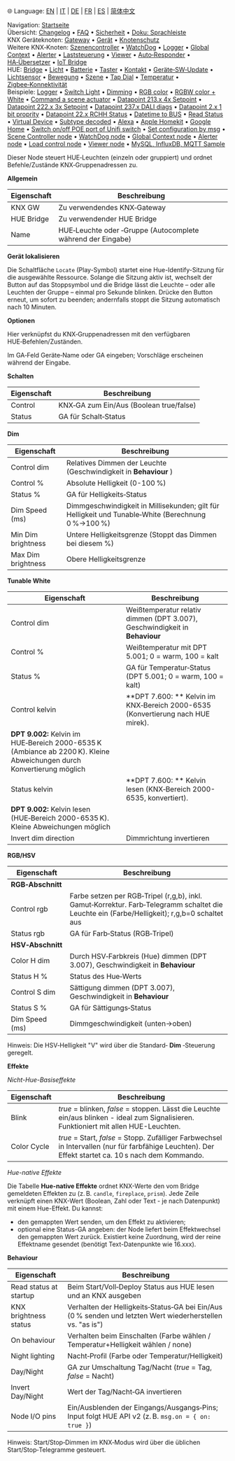 🌐 Language: [EN](https://supergiovane.github.io/node-red-contrib-knx-ultimate/wiki/HUE%20Light) | [IT](https://supergiovane.github.io/node-red-contrib-knx-ultimate/wiki/it-HUE%20Light) | [DE](https://supergiovane.github.io/node-red-contrib-knx-ultimate/wiki/de-HUE%20Light) | [FR](https://supergiovane.github.io/node-red-contrib-knx-ultimate/wiki/fr-HUE%20Light) | [ES](https://supergiovane.github.io/node-red-contrib-knx-ultimate/wiki/es-HUE%20Light) | [简体中文](https://supergiovane.github.io/node-red-contrib-knx-ultimate/wiki/zh-CN-HUE%20Light)

<!-- NAV START -->
Navigation: [Startseite](https://supergiovane.github.io/node-red-contrib-knx-ultimate/wiki/de-Home)  
Übersicht: [Changelog](https://github.com/Supergiovane/node-red-contrib-knx-ultimate/blob/master/CHANGELOG.md) • [FAQ](https://supergiovane.github.io/node-red-contrib-knx-ultimate/wiki/de-FAQ-Troubleshoot) • [Sicherheit](https://supergiovane.github.io/node-red-contrib-knx-ultimate/wiki/de-SECURITY) • [Doku: Sprachleiste](https://supergiovane.github.io/node-red-contrib-knx-ultimate/wiki/de-Docs-Language-Bar)  
KNX Geräteknoten: [Gateway](https://supergiovane.github.io/node-red-contrib-knx-ultimate/wiki/de-Gateway-configuration) • [Gerät](https://supergiovane.github.io/node-red-contrib-knx-ultimate/wiki/de-Device) • [Knotenschutz](https://supergiovane.github.io/node-red-contrib-knx-ultimate/wiki/de-Protections)  
Weitere KNX‑Knoten: [Szenencontroller](https://supergiovane.github.io/node-red-contrib-knx-ultimate/wiki/de-SceneController-Configuration) • [WatchDog](https://supergiovane.github.io/node-red-contrib-knx-ultimate/wiki/de-WatchDog-Configuration) • [Logger](https://supergiovane.github.io/node-red-contrib-knx-ultimate/wiki/de-Logger-Configuration) • [Global Context](https://supergiovane.github.io/node-red-contrib-knx-ultimate/wiki/de-GlobalVariable) • [Alerter](https://supergiovane.github.io/node-red-contrib-knx-ultimate/wiki/de-Alerter-Configuration) • [Laststeuerung](https://supergiovane.github.io/node-red-contrib-knx-ultimate/wiki/de-LoadControl-Configuration) • [Viewer](https://supergiovane.github.io/node-red-contrib-knx-ultimate/wiki/de-knxUltimateViewer) • [Auto‑Responder](https://supergiovane.github.io/node-red-contrib-knx-ultimate/wiki/de-KNXAutoResponder) • [HA‑Übersetzer](https://supergiovane.github.io/node-red-contrib-knx-ultimate/wiki/de-HATranslator) • [IoT Bridge](https://supergiovane.github.io/node-red-contrib-knx-ultimate/wiki/de-IoT-Bridge-Configuration)  
HUE: [Bridge](https://supergiovane.github.io/node-red-contrib-knx-ultimate/wiki/de-HUE%20Bridge%20configuration) • [Licht](https://supergiovane.github.io/node-red-contrib-knx-ultimate/wiki/de-HUE%20Light) • [Batterie](https://supergiovane.github.io/node-red-contrib-knx-ultimate/wiki/de-HUE%20Battery) • [Taster](https://supergiovane.github.io/node-red-contrib-knx-ultimate/wiki/de-HUE%20Button) • [Kontakt](https://supergiovane.github.io/node-red-contrib-knx-ultimate/wiki/de-HUE%20Contact%20sensor) • [Geräte‑SW‑Update](https://supergiovane.github.io/node-red-contrib-knx-ultimate/wiki/de-HUE%20Device%20software%20update) • [Lichtsensor](https://supergiovane.github.io/node-red-contrib-knx-ultimate/wiki/de-HUE%20Light%20sensor) • [Bewegung](https://supergiovane.github.io/node-red-contrib-knx-ultimate/wiki/de-HUE%20Motion) • [Szene](https://supergiovane.github.io/node-red-contrib-knx-ultimate/wiki/de-HUE%20Scene) • [Tap Dial](https://supergiovane.github.io/node-red-contrib-knx-ultimate/wiki/de-HUE%20Tapdial) • [Temperatur](https://supergiovane.github.io/node-red-contrib-knx-ultimate/wiki/de-HUE%20Temperature%20sensor) • [Zigbee‑Konnektivität](https://supergiovane.github.io/node-red-contrib-knx-ultimate/wiki/de-HUE%20Zigbee%20connectivity)  
Beispiele: [Logger](https://supergiovane.github.io/node-red-contrib-knx-ultimate/wiki/de-Logger-Sample) • [Switch Light](https://supergiovane.github.io/node-red-contrib-knx-ultimate/wiki/-Sample---Switch-light) • [Dimming](https://supergiovane.github.io/node-red-contrib-knx-ultimate/wiki/-Sample---Dimming) • [RGB color](https://supergiovane.github.io/node-red-contrib-knx-ultimate/wiki/-Sample---RGB-Color) • [RGBW color + White](https://supergiovane.github.io/node-red-contrib-knx-ultimate/wiki/-Sample---RGBW-Color-plus-White) • [Command a scene actuator](https://supergiovane.github.io/node-red-contrib-knx-ultimate/wiki/-Sample---Control-a-scene-actuator) • [Datapoint 213.x 4x Setpoint](https://supergiovane.github.io/node-red-contrib-knx-ultimate/wiki/-Sample---DPT213) • [Datapoint 222.x 3x Setpoint](https://supergiovane.github.io/node-red-contrib-knx-ultimate/wiki/-Sample---DPT222) • [Datapoint 237.x DALI diags](https://supergiovane.github.io/node-red-contrib-knx-ultimate/wiki/-Sample---DPT237) • [Datapoint 2.x 1 bit proprity](https://supergiovane.github.io/node-red-contrib-knx-ultimate/wiki/-Sample---DPT2) • [Datapoint 22.x RCHH Status](https://supergiovane.github.io/node-red-contrib-knx-ultimate/wiki/-Sample---DPT22) • [Datetime to BUS](https://supergiovane.github.io/node-red-contrib-knx-ultimate/wiki/-Sample---DateTime-to-BUS) • [Read Status](https://supergiovane.github.io/node-red-contrib-knx-ultimate/wiki/-Sample---Read-value-from-Device) • [Virtual Device](https://supergiovane.github.io/node-red-contrib-knx-ultimate/wiki/-Sample---Virtual-Device) • [Subtype decoded](https://supergiovane.github.io/node-red-contrib-knx-ultimate/wiki/-Sample---Subtype) • [Alexa](https://supergiovane.github.io/node-red-contrib-knx-ultimate/wiki/-Sample---Alexa) • [Apple Homekit](https://supergiovane.github.io/node-red-contrib-knx-ultimate/wiki/-Sample---Apple-Homekit) • [Google Home](https://supergiovane.github.io/node-red-contrib-knx-ultimate/wiki/-Sample---Google-Assistant) • [Switch on/off POE port of Unifi switch](https://supergiovane.github.io/node-red-contrib-knx-ultimate/wiki/-Sample---UnifiPOE) • [Set configuration by msg](https://supergiovane.github.io/node-red-contrib-knx-ultimate/wiki/-Sample-setConfig) • [Scene Controller node](https://supergiovane.github.io/node-red-contrib-knx-ultimate/wiki/Sample-Scene-Node) • [WatchDog node](https://supergiovane.github.io/node-red-contrib-knx-ultimate/wiki/-Sample---WatchDog) • [Global Context node](https://supergiovane.github.io/node-red-contrib-knx-ultimate/wiki/SampleGlobalContextNode) • [Alerter node](https://supergiovane.github.io/node-red-contrib-knx-ultimate/wiki/SampleAlerter) • [Load control node](https://supergiovane.github.io/node-red-contrib-knx-ultimate/wiki/SampleLoadControl) • [Viewer node](https://supergiovane.github.io/node-red-contrib-knx-ultimate/wiki/knxUltimateViewer) • [MySQL, InfluxDB, MQTT Sample](https://supergiovane.github.io/node-red-contrib-knx-ultimate/wiki/Sample-KNX2MQTT-KNX2MySQL-KNX2InfluxDB)
<!-- NAV END -->

Dieser Node steuert HUE‑Leuchten (einzeln oder gruppiert) und ordnet Befehle/Zustände KNX‑Gruppenadressen zu.

**Allgemein**

| Eigenschaft | Beschreibung |
|--|--|
| KNX GW | Zu verwendendes KNX‑Gateway |
| HUE Bridge | Zu verwendender HUE Bridge |
| Name | HUE‑Leuchte oder ‑Gruppe (Autocomplete während der Eingabe) |

**Gerät lokalisieren**

Die Schaltfläche `Locate` (Play-Symbol) startet eine Hue-Identify-Sitzung für die ausgewählte Ressource. Solange die Sitzung aktiv ist, wechselt der Button auf das Stoppsymbol und die Bridge lässt die Leuchte – oder alle Leuchten der Gruppe – einmal pro Sekunde blinken. Drücke den Button erneut, um sofort zu beenden; andernfalls stoppt die Sitzung automatisch nach 10 Minuten.

**Optionen**

Hier verknüpfst du KNX‑Gruppenadressen mit den verfügbaren HUE‑Befehlen/Zuständen.

Im GA‑Feld Geräte‑Name oder GA eingeben; Vorschläge erscheinen während der Eingabe.

**Schalten**

| Eigenschaft | Beschreibung |
|--|--|
| Control | KNX‑GA zum Ein/Aus (Boolean true/false) |
| Status | GA für Schalt‑Status |

**Dim**

| Eigenschaft | Beschreibung |
|--|--|
| Control dim | Relatives Dimmen der Leuchte (Geschwindigkeit in **Behaviour** ) |
| Control % | Absolute Helligkeit (0-100 %) |
| Status % | GA für Helligkeits‑Status |
| Dim Speed (ms) | Dimmgeschwindigkeit in Millisekunden; gilt für Helligkeit und Tunable‑White (Berechnung 0 %→100 %) |
| Min Dim brightness | Untere Helligkeitsgrenze (Stoppt das Dimmen bei diesem %) |
| Max Dim brightness | Obere Helligkeitsgrenze |

**Tunable White**

| Eigenschaft | Beschreibung |
|--|--|
| Control dim | Weißtemperatur relativ dimmen (DPT 3.007), Geschwindigkeit in **Behaviour** |
| Control % | Weißtemperatur mit DPT 5.001; 0 = warm, 100 = kalt |
| Status % | GA für Temperatur‑Status (DPT 5.001; 0 = warm, 100 = kalt) |
| Control kelvin | **DPT 7.600: ** Kelvin im KNX‑Bereich 2000-6535 (Konvertierung nach HUE mirek).
**DPT 9.002:** Kelvin im HUE‑Bereich 2000-6535 K (Ambiance ab 2200 K). Kleine Abweichungen durch Konvertierung möglich |
| Status kelvin | **DPT 7.600: ** Kelvin lesen (KNX‑Bereich 2000-6535, konvertiert).
**DPT 9.002:** Kelvin lesen (HUE‑Bereich 2000-6535 K). Kleine Abweichungen möglich |
| Invert dim direction | Dimmrichtung invertieren |

**RGB/HSV**

| Eigenschaft | Beschreibung |
|--|--|
| **RGB‑Abschnitt** ||
| Control rgb | Farbe setzen per RGB‑Tripel (r,g,b), inkl. Gamut‑Korrektur. Farb‑Telegramm schaltet die Leuchte ein (Farbe/Helligkeit); r,g,b=0 schaltet aus |
| Status rgb | GA für Farb‑Status (RGB‑Tripel) |
| **HSV‑Abschnitt** ||
| Color H dim | Durch HSV‑Farbkreis (Hue) dimmen (DPT 3.007), Geschwindigkeit in **Behaviour** |
| Status H % | Status des Hue‑Werts |
| Control S dim | Sättigung dimmen (DPT 3.007), Geschwindigkeit in **Behaviour** |
| Status S % | GA für Sättigungs‑Status |
| Dim Speed (ms) | Dimmgeschwindigkeit (unten→oben) |

Hinweis: Die HSV‑Helligkeit "V" wird über die Standard‑ **Dim** ‑Steuerung geregelt.

**Effekte**

_Nicht-Hue-Basiseffekte_

| Eigenschaft | Beschreibung |
|--|--|
| Blink | _true_ = blinken, _false_ = stoppen. Lässt die Leuchte ein/aus blinken - ideal zum Signalisieren. Funktioniert mit allen HUE-Leuchten. |
| Color Cycle | _true_ = Start, _false_ = Stopp. Zufälliger Farbwechsel in Intervallen (nur für farbfähige Leuchten). Der Effekt startet ca. 10 s nach dem Kommando. |

_Hue-native Effekte_

Die Tabelle **Hue-native Effekte** ordnet KNX-Werte den vom Bridge gemeldeten Effekten zu (z. B. `candle`, `fireplace`, `prism`). Jede Zeile verknüpft einen KNX-Wert (Boolean, Zahl oder Text - je nach Datenpunkt) mit einem Hue-Effekt. Du kannst:

- den gemappten Wert senden, um den Effekt zu aktivieren;
- optional eine Status-GA angeben: der Node liefert beim Effektwechsel den gemappten Wert zurück. Existiert keine Zuordnung, wird der reine Effektname gesendet (benötigt Text-Datenpunkte wie 16.xxx).

**Behaviour**

| Eigenschaft | Beschreibung |
|--|--|
| Read status at startup | Beim Start/Voll‑Deploy Status aus HUE lesen und an KNX ausgeben |
| KNX brightness status | Verhalten der Helligkeits‑Status‑GA bei Ein/Aus (0 % senden und letzten Wert wiederherstellen vs. "as is") |
| On behaviour | Verhalten beim Einschalten (Farbe wählen / Temperatur+Helligkeit wählen / none) |
| Night lighting | Nacht‑Profil (Farbe oder Temperatur/Helligkeit) |
| Day/Night | GA zur Umschaltung Tag/Nacht (_true_ = Tag, _false_ = Nacht) |
| Invert Day/Night | Wert der Tag/Nacht‑GA invertieren |
| Node I/O pins | Ein/Ausblenden der Eingangs/Ausgangs‑Pins; Input folgt HUE API v2 (z. B. <code>msg.on = { on: true }</code>) |

Hinweis: Start/Stop‑Dimmen im KNX‑Modus wird über die üblichen Start/Stop‑Telegramme gesteuert.
